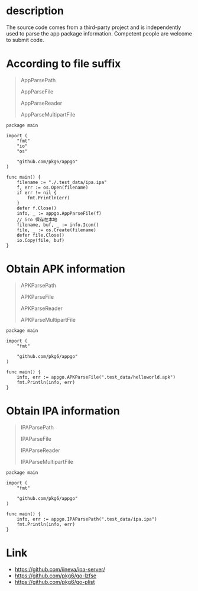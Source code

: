 # description

The source code comes from a third-party project and is independently used to parse the app package information. Competent people are welcome to submit code.

# According to file suffix

> AppParsePath
>
> AppParseFile
>
> AppParseReader
>
> AppParseMultipartFile

~~~
package main

import (
	"fmt"
	"io"
	"os"

	"github.com/pkg6/appgo"
)

func main() {
	filename := "./.test_data/ipa.ipa"
	f, err := os.Open(filename)
	if err != nil {
		fmt.Println(err)
	}
	defer f.Close()
	info, _ := appgo.AppParseFile(f)
	// ico 保存在本地
	filename, buf, _ := info.Icon()
	file, _ := os.Create(filename)
	defer file.Close()
	io.Copy(file, buf)
}
~~~

# Obtain APK information

> APKParsePath
>
> APKParseFile
>
> APKParseReader
>
> APKParseMultipartFile

~~~
package main

import (
	"fmt"

	"github.com/pkg6/appgo"
)

func main() {
	info, err := appgo.APKParseFile(".test_data/helloworld.apk")
	fmt.Println(info, err)
}

~~~

# Obtain IPA information

> IPAParsePath
>
> IPAParseFile
>
> IPAParseReader
>
> IPAParseMultipartFile

~~~
package main

import (
	"fmt"

	"github.com/pkg6/appgo"
)

func main() {
	info, err := appgo.IPAParsePath(".test_data/ipa.ipa")
	fmt.Println(info, err)
}
~~~

# Link

- https://github.com/iineva/ipa-server/
- https://github.com/pkg6/go-lzfse
- https://github.com/pkg6/go-plist

# 

